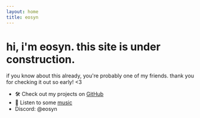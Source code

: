 ```yaml
---
layout: home
title: eosyn
---
```


# hi, i'm eosyn. this site is under construction.
 if you know about this already, you're probably one of my friends.
thank you for checking it out so early! <3


- 🛠️ Check out my projects on [GitHub](https://github.com/eosyn-z)
- 🎵 Listen to some [music](/etc/)
- Discord: @eosyn
